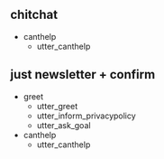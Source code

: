 ## chitchat
* canthelp
    - utter_canthelp

## just newsletter + confirm
* greet
    - utter_greet
    - utter_inform_privacypolicy
    - utter_ask_goal
* canthelp
    - utter_canthelp
